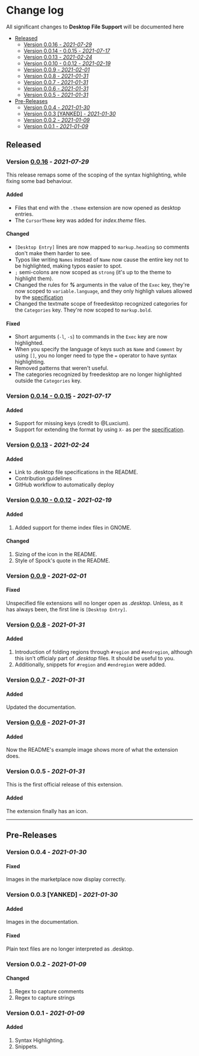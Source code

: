 # Change log

All significant changes to **Desktop File Support** will be documented here

- [Released](#released)
	- [Version 0.0.16 - *2021-07-29*](#version-0016---2021-07-29)
	- [Version 0.0.14 - 0.0.15 - *2021-07-17*](#version-0014---0015---2021-07-17)
	- [Version 0.0.13 - *2021-02-24*](#version-0013---2021-02-24)
	- [Version 0.0.10 - 0.0.12 - *2021-02-19*](#version-0010---0012---2021-02-19)
	- [Version 0.0.9 - *2021-02-01*](#version-009---2021-02-01)
	- [Version 0.0.8 - *2021-01-31*](#version-008---2021-01-31)
	- [Version 0.0.7 - *2021-01-31*](#version-007---2021-01-31)
	- [Version 0.0.6 - *2021-01-31*](#version-006---2021-01-31)
	- [Version 0.0.5 - *2021-01-31*](#version-005---2021-01-31)
- [Pre-Releases](#pre-releases)
	- [Version 0.0.4 - *2021-01-30*](#version-004---2021-01-30)
	- [Version 0.0.3 [YANKED] - *2021-01-30*](#version-003-yanked---2021-01-30)
	- [Version 0.0.2 - *2021-01-09*](#version-002---2021-01-09)
	- [Version 0.0.1 - *2021-01-09*](#version-001---2021-01-09)

## Released
### Version [0.0.16](https://github.com/nico-castell/desktop-file-support/releases/tag/0.0.16) - *2021-07-29*
This release remaps some of the scoping of the syntax highlighting, while fixing some bad behaviour.
#### Added
- Files that end with the `.theme` extension are now opened as desktop entries.
- The `CursorTheme` key was added for *index.theme* files.
#### Changed
- `[Desktop Entry]` lines are now mapped to `markup.heading` so comments don't make them harder to
	see.
- Typos like writing `Names` instead of `Name` now cause the entire key not to be highlighted,
	making typos easier to spot.
- `;` semi-colons are now scoped as `strong` (it's up to the theme to highlight them).
- Changed the rules for ***%*** arguments in the value of the `Exec` key, they're now scoped to
	`variable.language`, and they only highligh values allowed by the
	[specification](https://specifications.freedesktop.org/desktop-entry-spec/latest/ar01s07.html)
- Changed the textmate scope of freedesktop recognized categories for the `Categories` key. They're
	now scoped to `markup.bold`.
#### Fixed
- Short arguments (`-l`, `-s`) to commands in the `Exec` key are now highlighted.
- When you specify the language of keys such as `Name` and `Comment` by using `[]`, you no longer
	need to type the `=` operator to have syntax highlighting.
- Removed patterns that weren't useful.
- The categories recognized by freedesktop are no longer highlighted outside the `Categories` key.

### Version [0.0.14 - 0.0.15](https://gihtub.com/nico-castell/desktop-file-support/releases/tag/0.0.15) - *2021-07-17*
#### Added
- Support for missing keys (credit to @Luxcium).
- Support for extending the format by using `X-` as per the
	[specification](https://specifications.freedesktop.org/desktop-entry-spec/desktop-entry-spec-latest.html#extending).

### Version [0.0.13](https://github.com/nico-castell/desktop-file-support/releases/tag/0.0.13) - *2021-02-24*
#### Added
- Link to .desktop file specifications in the README.
- Contribution guidelines
- GitHub workflow to automatically deploy

### Version [0.0.10 - 0.0.12](https://github.com/nico-castell/desktop-file-support/releases/tag/0.0.12) - *2021-02-19*
#### Added
1. Added support for theme index files in GNOME.
#### Changed
1. Sizing of the icon in the README.
2. Style of Spock's quote in the README.

### Version [0.0.9](https://github.com/nico-castell/desktop-file-support/releases/tag/0.0.9) - *2021-02-01*
#### Fixed
Unspecified file extensions will no longer open as *.desktop*. Unless, as it has always been, the first line is `[Desktop Entry]`.

### Version [0.0.8](https://github.com/nico-castell/desktop-file-support/releases/tag/0.0.8) - *2021-01-31*
#### Added
1. Introduction of folding regions through `#region` and `#endregion`, although this isn't officialy part of *.desktop* files. It should be useful to you.
1. Additionally, snippets for `#region` and `#endregion` were added.

### Version [0.0.7](https://github.com/nico-castell/desktop-file-support/releases/tag/0.0.7) - *2021-01-31*
#### Added
Updated the documentation.

### Version [0.0.6](https://github.com/nico-castell/desktop-file-support/releases/tag/0.0.6) - *2021-01-31*
#### Added
Now the README's example image shows more of what the extension does.

### Version 0.0.5 - *2021-01-31*
This is the first official release of this extension.
#### Added
The extension finally has an icon.

---
## Pre-Releases

### Version 0.0.4 - *2021-01-30*
#### Fixed
Images in the marketplace now display correctly.

### Version 0.0.3 [YANKED] - *2021-01-30*
#### Added
Images in the documentation.
#### Fixed
Plain text files are no longer interpreted as .desktop.

### Version 0.0.2 - *2021-01-09*
#### Changed
1. Regex to capture comments
2. Regex to capture strings

### Version 0.0.1 - *2021-01-09*
#### Added
1. Syntax Highlighting.
2. Snippets.
